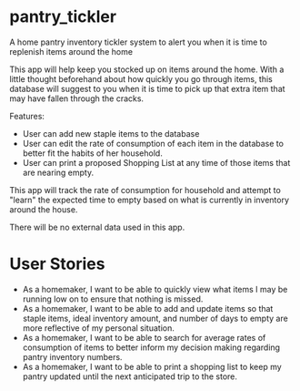 pantry_tickler
==============

A home pantry inventory tickler system to alert you when it is time to replenish items around the home

This app will help keep you stocked up on items around the home.  With a little thought beforehand about how quickly you go through items, this database will suggest to you when it is time to pick up that extra item that may have fallen through the cracks.

Features:
* User can add new staple items to the database 
* User can edit the rate of consumption of each item in the database to better fit the habits of her household.
* User can print a proposed Shopping List at any time of those items that are nearing empty.

This app will track the rate of consumption for household and attempt to "learn" the expected time to empty based on what is currently in inventory around the house.

There will be no external data used in this app.

User Stories
============
* As a homemaker, I want to be able to quickly view what items I may be running low on to ensure that nothing is missed.
* As a homemaker, I want to be able to add and update items so that staple items, ideal inventory amount, and number of days to empty are more reflective of my personal situation.
* As a homemaker, I want to be able to search for average rates of consumption of items to better inform my decision making regarding pantry inventory numbers.
* As a homemaker, I want to be able to print a shopping list to keep my pantry updated until the next anticipated trip to the store.